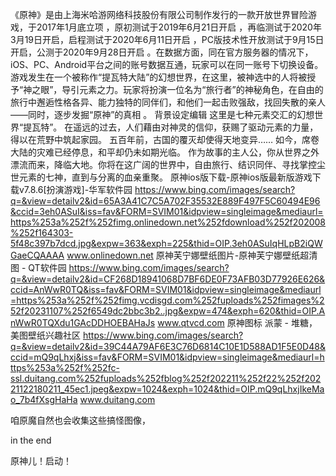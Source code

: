 《原神》是由上海米哈游网络科技股份有限公司制作发行的一款开放世界冒险游戏，于2017年1月底立项 ，原初测试于2019年6月21日开启 ，再临测试于2020年3月19日开启，启程测试于2020年6月11日开启 ，PC版技术性开放测试于9月15日开启，公测于2020年9月28日开启 。在数据方面，同在官方服务器的情况下，iOS、PC、Android平台之间的账号数据互通，玩家可以在同一账号下切换设备。
游戏发生在一个被称作“提瓦特大陆”的幻想世界，在这里，被神选中的人将被授予“神之眼”，导引元素之力。玩家将扮演一位名为“旅行者”的神秘角色，在自由的旅行中邂逅性格各异、能力独特的同伴们，和他们一起击败强敌，找回失散的亲人——同时，逐步发掘“原神”的真相 。
背景设定编辑
这里是七种元素交汇的幻想世界“提瓦特”。
在遥远的过去，人们藉由对神灵的信仰，获赐了驱动元素的力量，得以在荒野中筑起家园。
五百年前，古国的覆灭却使得天地变异……
如今，席卷大陆的灾难已经停息，和平却仍未如期光临。
作为故事的主人公，你从世界之外漂流而来，降临大地。你将在这广阔的世界中，自由旅行、结识同伴、寻找掌控尘世元素的七神，直到与分离的血亲重聚。
原神ios版下载-原神ios版最新版游戏下载v7.8.6[扮演游戏]-华军软件园
https://www.bing.com/images/search?q=&view=detailv2&id=65A3A41C7C5A702F35532E889F497F5C60494E96&ccid=3eh0ASuI&iss=fav&FORM=SVIM01&idpview=singleimage&mediaurl=https%253a%252f%252fimg.onlinedown.net%252fdownload%252f202008%252f164303-5f48c397b7dcd.jpg&expw=363&exph=225&thid=OIP.3eh0ASuIqHLpB2iQWGaeCQAAAA
www.onlinedown.net
原神芙宁娜壁纸图片-原神芙宁娜壁纸超清图 - QT软件园
https://www.bing.com/images/search?q=&view=detailv2&id=CF268D18941068D7BF6DE0F73AFB03D77926E626&ccid=AnWwR0TQ&iss=fav&FORM=SVIM01&idpview=singleimage&mediaurl=https%253a%252f%252fimg.vcdisgd.com%252fuploads%252fimages%252f20231107%252f6549dc2bbc3b2..jpg&expw=474&exph=620&thid=OIP.AnWwR0TQXdu1GAcDDHOEBAHaJs
www.qtvcd.com
原神图标 派蒙 - 堆糖，美图壁纸兴趣社区
https://www.bing.com/images/search?q=&view=detailv2&id=39C44A79AF6E3C76D6814C10E1D588AD1F5E0D48&ccid=mQ9qLhxj&iss=fav&FORM=SVIM01&idpview=singleimage&mediaurl=https%253a%252f%252fc-ssl.duitang.com%252fuploads%252fblog%252f202211%252f22%252f20221122180211_45ec1.jpeg&expw=1024&exph=1024&thid=OIP.mQ9qLhxjIkeMao_7b4fXsgHaHa
www.duitang.com

咱原魔自然也会收集这些搞怪图像，

in the end

原神儿！启动！
